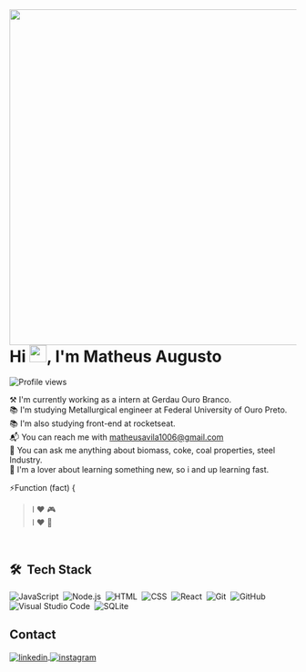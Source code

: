 
<img align="right" height="590em" src="https://raw.githubusercontent.com/gist/matavila/08c88593c4bf43498b301b5e5646a8b9/raw/0c164bb26118c4582564e483496ac2653e1afe69/githubcard.svg"/>

<h1 align="left">Hi <img src="https://raw.githubusercontent.com/kaueMarques/kaueMarques/master/hi.gif" height="30px">, I'm Matheus Augusto</h1>

<p align="left"> <img src="https://komarev.com/ghpvc/?username=matavila&color=yellow" alt="Profile views" /> </p>

⚒️ I'm currently working as a intern at Gerdau Ouro Branco. <br>
📚 I'm studying Metallurgical engineer at Federal University of Ouro Preto. <br>
📚 I'm also studying front-end at rocketseat. <br>
📬 You can reach me with matheusavila1006@gmail.com <br>
💬 You can ask me anything about biomass, coke, coal properties, steel Industry. <br>
🛑 I'm a lover about learning something new, so i and up learning fast. <br>

⚡Function (fact) { 
 > I ❤️ 🎮  <br>
 > I ❤️ 🤖  <br>

<br>

## 🛠 &nbsp;Tech Stack

![JavaScript](https://img.shields.io/badge/-JavaScript-05122A?style=flat&logo=javascript)&nbsp;
![Node.js](https://img.shields.io/badge/-Node.js-05122A?style=flat&logo=node.js)&nbsp;
![HTML](https://img.shields.io/badge/-HTML-05122A?style=flat&logo=HTML5)&nbsp;
![CSS](https://img.shields.io/badge/-CSS-05122A?style=flat&logo=CSS3&logoColor=1572B6)&nbsp;
![React](https://img.shields.io/badge/-React-05122A?style=flat&logo=react)&nbsp;
![Git](https://img.shields.io/badge/-Git-05122A?style=flat&logo=git)&nbsp;
![GitHub](https://img.shields.io/badge/-GitHub-05122A?style=flat&logo=github)&nbsp;
![Visual Studio Code](https://img.shields.io/badge/-Visual%20Studio%20Code-05122A?style=flat&logo=visual-studio-code&logoColor=007ACC)&nbsp;
![SQLite](https://img.shields.io/badge/-SQLite-05122A?style=flat&logo=sqlite)&nbsp;
<br>

## Contact

<a href="https://www.linkedin.com/in/matheus-avilla/" target="_blank">
  <img align="center" src="https://img.shields.io/badge/-matheus_avila-05122A?style=flat&logo=linkedin" alt="linkedin"/>
</a>
<a href="https://instagram.com/math_production" target="_blank">
 <img align="center" src="https://img.shields.io/badge/-matheus_avila-05122A?style=flat&logo=instagram" alt="instagram"/>
</a>

